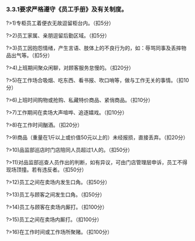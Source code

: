 ### 3.3.1要求严格遵守《员工手册》及有关制度。

?>1)专柜员工着便衣无故逗留柜台内。（扣5分）

?>2)员工家属、亲朋逗留后勤区域。（扣5分）

?>3)员工因抱怨情绪，产生言语、肢体上的不良行为的，如：辱骂同事及丢摔物品出气等。（扣5分）

?>4)上班期间聚众闲聊，对顾客服务怠慢的。（扣20分）

?>5)在工作场合吸烟、吃东西、看书报、吹口哨等，做与工作无关的事情。（扣10分）

?>6)上班时间购物或抢购、私藏特价商品、紧俏商品。（扣10分）

?>7)工作期间在卖场大声喧哗、追逐嬉戏。（扣10分）

?>8)在工作时间酗酒。（扣20分）

?>9)商品（重量在1斤以上或价值50元以上的）未经报损，直接丢弃。（扣20分）

?>10)品监部巡店时门店陪同人员超过1人的。（扣50分）

?>11)对品监部巡查人员作出的判断，如有异议，可由门店管理层申诉，员工不得现场顶撞。若有违反者。（扣50分）

?>12)员工之间在卖场内发生口角。（扣50分）

?>13)员工与顾客之间发生口角。（扣50分）

?>14)员工与顾客在卖场内厮打。（扣100分）

?>15)员工之间在卖场内厮打。（扣100分）

?>16)在工作时间或工作场所聚赌。（扣100分）
